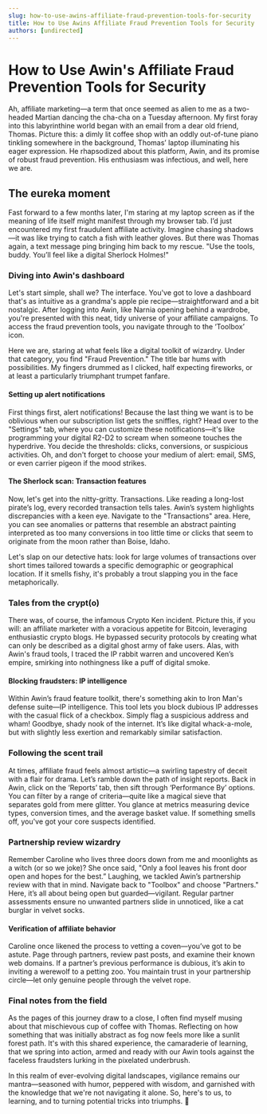 ```yaml
---
slug: how-to-use-awins-affiliate-fraud-prevention-tools-for-security
title: How to Use Awins Affiliate Fraud Prevention Tools for Security
authors: [undirected]
---
```



# How to Use Awin's Affiliate Fraud Prevention Tools for Security

Ah, affiliate marketing—a term that once seemed as alien to me as a two-headed Martian dancing the cha-cha on a Tuesday afternoon. My first foray into this labyrinthine world began with an email from a dear old friend, Thomas. Picture this: a dimly lit coffee shop with an oddly out-of-tune piano tinkling somewhere in the background, Thomas’ laptop illuminating his eager expression. He rhapsodized about this platform, Awin, and its promise of robust fraud prevention. His enthusiasm was infectious, and well, here we are.

## The eureka moment

Fast forward to a few months later, I'm staring at my laptop screen as if the meaning of life itself might manifest through my browser tab. I’d just encountered my first fraudulent affiliate activity. Imagine chasing shadows—it was like trying to catch a fish with leather gloves. But there was Thomas again, a text message ping bringing him back to my rescue. "Use the tools, buddy. You’ll feel like a digital Sherlock Holmes!"

### Diving into Awin's dashboard

Let's start simple, shall we? The interface. You've got to love a dashboard that's as intuitive as a grandma's apple pie recipe—straightforward and a bit nostalgic. After logging into Awin, like Narnia opening behind a wardrobe, you're presented with this neat, tidy universe of your affiliate campaigns. To access the fraud prevention tools, you navigate through to the ‘Toolbox’ icon.

Here we are, staring at what feels like a digital toolkit of wizardry. Under that category, you find "Fraud Prevention." The title bar hums with possibilities. My fingers drummed as I clicked, half expecting fireworks, or at least a particularly triumphant trumpet fanfare.

#### Setting up alert notifications

First things first, alert notifications! Because the last thing we want is to be oblivious when our subscription list gets the sniffles, right? Head over to the "Settings" tab, where you can customize these notifications—it's like programming your digital R2-D2 to scream when someone touches the hyperdrive. You decide the thresholds: clicks, conversions, or suspicious activities. Oh, and don't forget to choose your medium of alert: email, SMS, or even carrier pigeon if the mood strikes.

#### The Sherlock scan: Transaction features

Now, let's get into the nitty-gritty. Transactions. Like reading a long-lost pirate’s log, every recorded transaction tells tales. Awin’s system highlights discrepancies with a keen eye. Navigate to the "Transactions" area. Here, you can see anomalies or patterns that resemble an abstract painting interpreted as too many conversions in too little time or clicks that seem to originate from the moon rather than Boise, Idaho.

Let's slap on our detective hats: look for large volumes of transactions over short times tailored towards a specific demographic or geographical location. If it smells fishy, it's probably a trout slapping you in the face metaphorically.

### Tales from the crypt(o)

There was, of course, the infamous Crypto Ken incident. Picture this, if you will: an affiliate marketer with a voracious appetite for Bitcoin, leveraging enthusiastic crypto blogs. He bypassed security protocols by creating what can only be described as a digital ghost army of fake users. Alas, with Awin's fraud tools, I traced the IP rabbit warren and uncovered Ken’s empire, smirking into nothingness like a puff of digital smoke.

#### Blocking fraudsters: IP intelligence

Within Awin’s fraud feature toolkit, there's something akin to Iron Man's defense suite—IP intelligence. This tool lets you block dubious IP addresses with the casual flick of a checkbox. Simply flag a suspicious address and wham! Goodbye, shady nook of the internet. It’s like digital whack-a-mole, but with slightly less exertion and remarkably similar satisfaction.

### Following the scent trail

At times, affiliate fraud feels almost artistic—a swirling tapestry of deceit with a flair for drama. Let’s ramble down the path of insight reports. Back in Awin, click on the ‘Reports’ tab, then sift through ‘Performance By’ options. You can filter by a range of criteria—quite like a magical sieve that separates gold from mere glitter. You glance at metrics measuring device types, conversion times, and the average basket value. If something smells off, you've got your core suspects identified. 

### Partnership review wizardry

Remember Caroline who lives three doors down from me and moonlights as a witch (or so we joke)? She once said, "Only a fool leaves his front door open and hopes for the best.” Laughing, we tackled Awin’s partnership review with that in mind. Navigate back to "Toolbox" and choose "Partners." Here, it’s all about being open but guarded—vigilant. Regular partner assessments ensure no unwanted partners slide in unnoticed, like a cat burglar in velvet socks.

#### Verification of affiliate behavior

Caroline once likened the process to vetting a coven—you’ve got to be astute. Page through partners, review past posts, and examine their known web domains. If a partner’s previous performance is dubious, it’s akin to inviting a werewolf to a petting zoo. You maintain trust in your partnership circle—let only genuine people through the velvet rope.

### Final notes from the field

As the pages of this journey draw to a close, I often find myself musing about that mischievous cup of coffee with Thomas. Reflecting on how something that was initially abstract as fog now feels more like a sunlit forest path. It's with this shared experience, the camaraderie of learning, that we spring into action, armed and ready with our Awin tools against the faceless fraudsters lurking in the pixelated underbrush.

In this realm of ever-evolving digital landscapes, vigilance remains our mantra—seasoned with humor, peppered with wisdom, and garnished with the knowledge that we're not navigating it alone. So, here's to us, to learning, and to turning potential tricks into triumphs. 🌟